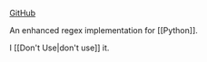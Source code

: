 [GitHub](https://github.com/mrabarnett/mrab-regex)

An enhanced regex implementation for [[Python]].

I [[Don't Use|don't use]] it.
